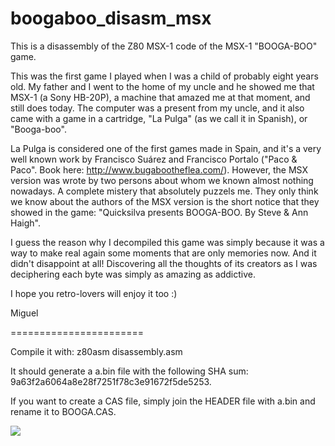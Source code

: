 # boogaboo_disasm_msx
This is a disassembly of the Z80 MSX-1 code of the MSX-1 "BOOGA-BOO" game.

This was the first game I played when I was a child of probably eight years old.
My father and I went to the home of my uncle and he showed me that MSX-1 (a Sony HB-20P), a machine that amazed me at that moment, and still does today. The computer was a present from my uncle, and it also came with a game in a cartridge, "La Pulga" (as we call it in Spanish), or "Booga-boo".

La Pulga is considered one of the first games made in Spain, and it's a very well known work by Francisco Suárez and Francisco Portalo ("Paco & Paco". Book here: http://www.bugabootheflea.com/). However, the MSX version was wrote by two persons about whom we known almost nothing nowadays. A complete mistery that absolutely puzzels me. They only think we know about the authors of the MSX version is the short notice that they showed in the game: "Quicksilva presents BOOGA-BOO. By Steve & Ann Haigh".

I guess the reason why I decompiled this game was simply because it was a way to make real again some moments that are only memories now. And it didn't disappoint at all! Discovering all the thoughts of its creators as I was deciphering each byte was simply as amazing as addictive.

I hope you retro-lovers will enjoy it too :)

Miguel

=======================

Compile it with: z80asm disassembly.asm

It should generate a a.bin file with the following SHA sum: 9a63f2a6064a8e28f7251f78c3e91672f5de5253.

If you want to create a CAS file, simply join the HEADER file with a.bin and rename it to BOOGA.CAS.

![](http://mcolom.perso.math.cnrs.fr/ext_images/pulga/gi_scenario.png)
